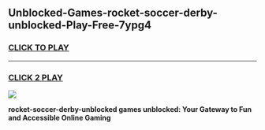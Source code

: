 
## Unblocked-Games-rocket-soccer-derby-unblocked-Play-Free-7ypg4
<h3>
<a href="https://premium76.site?title=rocket-soccer-derby-unblocked&ref=19M">CLICK TO PLAY</a></h3>
<hr>

<h3>
<a href="https://premium76.site?title=rocket-soccer-derby-unblocked&ref=19M">CLICK 2 PLAY</a>
  
</h3>

<a href="https://premium76.site?title=rocket-soccer-derby-unblocked&ref=19M"><img src="https://clearcache.store/games.png"></a>


**rocket-soccer-derby-unblocked games unblocked: Your Gateway to Fun and Accessible Online Gaming**
